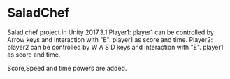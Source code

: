 # SaladChef
Salad chef project in Unity 2017.3.1
Player1:
player1 can be controlled by Arrow keys and interaction with "E".
player1 as score and time.
Player2:
player2 can be controlled by W A S D keys and interaction with "E".
player1 as score and time.

Score,Speed and time powers are added.
